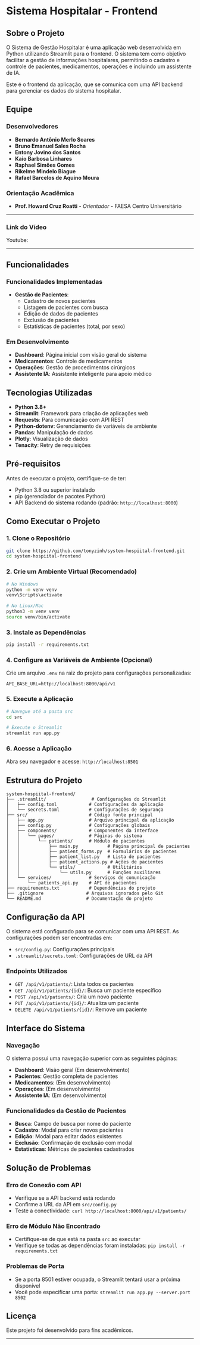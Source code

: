 # Sistema Hospitalar - Frontend

## Sobre o Projeto

O Sistema de Gestão Hospitalar é uma aplicação web desenvolvida em Python utilizando Streamlit para o frontend. O sistema tem como objetivo facilitar a gestão de informações hospitalares, permitindo o cadastro e controle de pacientes, medicamentos, operações e incluindo um assistente de IA.

Este é o frontend da aplicação, que se comunica com uma API backend para gerenciar os dados do sistema hospitalar.

## Equipe

### Desenvolvedores
- **Bernardo Antônio Merlo Soares**
- **Bruno Emanuel Sales Rocha**
- **Entony Jovino dos Santos**
- **Kaio Barbosa Linhares**
- **Raphael Simões Gomes**
- **Rikelme Mindelo Biague**
- **Rafael Barcelos de Aquino Moura**

### Orientação Acadêmica
- **Prof. Howard Cruz Roatti** - *Orientador* - FAESA Centro Universitário

---
### Link do Vídeo
Youtube:
___
## Funcionalidades

### Funcionalidades Implementadas
- **Gestão de Pacientes**:
  - Cadastro de novos pacientes
  - Listagem de pacientes com busca
  - Edição de dados de pacientes
  - Exclusão de pacientes
  - Estatísticas de pacientes (total, por sexo)

### Em Desenvolvimento
- **Dashboard**: Página inicial com visão geral do sistema
- **Medicamentos**: Controle de medicamentos
- **Operações**: Gestão de procedimentos cirúrgicos
- **Assistente IA**: Assistente inteligente para apoio médico

## Tecnologias Utilizadas

- **Python 3.8+**
- **Streamlit**: Framework para criação de aplicações web
- **Requests**: Para comunicação com API REST
- **Python-dotenv**: Gerenciamento de variáveis de ambiente
- **Pandas**: Manipulação de dados
- **Plotly**: Visualização de dados
- **Tenacity**: Retry de requisições

## Pré-requisitos

Antes de executar o projeto, certifique-se de ter:

- Python 3.8 ou superior instalado
- pip (gerenciador de pacotes Python)
- API Backend do sistema rodando (padrão: `http://localhost:8000`)

## Como Executar o Projeto

### 1. Clone o Repositório
```bash
git clone https://github.com/tonyzinh/system-hospiital-frontend.git
cd system-hospiital-frontend
```

### 2. Crie um Ambiente Virtual (Recomendado)
```bash
# No Windows
python -m venv venv
venv\Scripts\activate

# No Linux/Mac
python3 -m venv venv
source venv/bin/activate
```

### 3. Instale as Dependências
```bash
pip install -r requirements.txt
```

### 4. Configure as Variáveis de Ambiente (Opcional)
Crie um arquivo `.env` na raiz do projeto para configurações personalizadas:
```env
API_BASE_URL=http://localhost:8000/api/v1
```

### 5. Execute a Aplicação
```bash
# Navegue até a pasta src
cd src

# Execute o Streamlit
streamlit run app.py
```

### 6. Acesse a Aplicação
Abra seu navegador e acesse: `http://localhost:8501`

## Estrutura do Projeto

```
system-hospiital-frontend/
├── .streamlit/                 # Configurações do Streamlit
│   ├── config.toml            # Configurações da aplicação
│   └── secrets.toml           # Configurações de segurança
├── src/                       # Código fonte principal
│   ├── app.py                 # Arquivo principal da aplicação
│   ├── config.py              # Configurações globais
│   ├── components/            # Componentes da interface
│   │   └── pages/             # Páginas do sistema
│   │       └── patients/      # Módulo de pacientes
│   │           ├── main.py           # Página principal de pacientes
│   │           ├── patient_forms.py  # Formulários de pacientes
│   │           ├── patient_list.py   # Lista de pacientes
│   │           ├── patient_actions.py # Ações de pacientes
│   │           └── utils/            # Utilitários
│   │               └── utils.py      # Funções auxiliares
│   └── services/              # Serviços de comunicação
│       └── patients_api.py    # API de pacientes
├── requirements.txt           # Dependências do projeto
├── .gitignore                # Arquivos ignorados pelo Git
└── README.md                 # Documentação do projeto
```

## Configuração da API

O sistema está configurado para se comunicar com uma API REST. As configurações podem ser encontradas em:

- `src/config.py`: Configurações principais
- `.streamlit/secrets.toml`: Configurações de URL da API

### Endpoints Utilizados
- `GET /api/v1/patients/`: Lista todos os pacientes
- `GET /api/v1/patients/{id}/`: Busca um paciente específico
- `POST /api/v1/patients/`: Cria um novo paciente
- `PUT /api/v1/patients/{id}/`: Atualiza um paciente
- `DELETE /api/v1/patients/{id}/`: Remove um paciente

## Interface do Sistema

### Navegação
O sistema possui uma navegação superior com as seguintes páginas:
- **Dashboard**: Visão geral (Em desenvolvimento)
- **Pacientes**: Gestão completa de pacientes
- **Medicamentos**: (Em desenvolvimento)
- **Operações**: (Em desenvolvimento)
- **Assistente IA**: (Em desenvolvimento)

### Funcionalidades da Gestão de Pacientes
- **Busca**: Campo de busca por nome do paciente
- **Cadastro**: Modal para criar novos pacientes
- **Edição**: Modal para editar dados existentes
- **Exclusão**: Confirmação de exclusão com modal
- **Estatísticas**: Métricas de pacientes cadastrados

## Solução de Problemas

### Erro de Conexão com API
- Verifique se a API backend está rodando
- Confirme a URL da API em `src/config.py`
- Teste a conectividade: `curl http://localhost:8000/api/v1/patients/`

### Erro de Módulo Não Encontrado
- Certifique-se de que está na pasta `src` ao executar
- Verifique se todas as dependências foram instaladas: `pip install -r requirements.txt`

### Problemas de Porta
- Se a porta 8501 estiver ocupada, o Streamlit tentará usar a próxima disponível
- Você pode especificar uma porta: `streamlit run app.py --server.port 8502`

## Licença

Este projeto foi desenvolvido para fins acadêmicos.

___